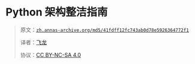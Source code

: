 # Python 架构整洁指南

> 原文：[`zh.annas-archive.org/md5/41fdff12fc743ab0d78e5926364772f1`](https://zh.annas-archive.org/md5/41fdff12fc743ab0d78e5926364772f1)
> 
> 译者：[飞龙](https://github.com/wizardforcel)
> 
> 协议：[CC BY-NC-SA 4.0](http://creativecommons.org/licenses/by-nc-sa/4.0/)
